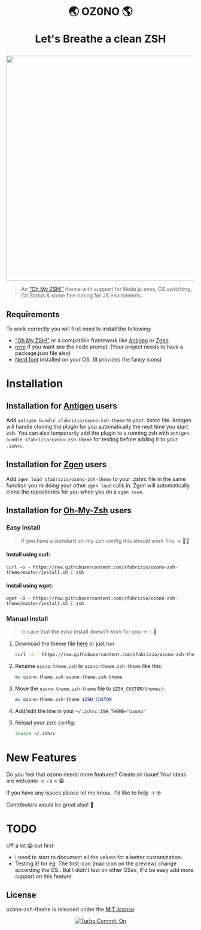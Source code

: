 
<h1 align="center">
  🌏 OZ0NO 🌎
  <p align="center">Let's Breathe a clean ZSH</p>
</h1>


<p align="center">
  <img src="./preview.png" width="600"/>
</p>

> An [“Oh My ZSH!”](http://ohmyz.sh/) theme with support for Node.js envs, OS switching, Git Status & some fine tuning for JS enviroments.


## Requirements

To work correctly you will first need to install the following:

- [“Oh My ZSH!”](https://github.com/robbyrussell/oh-my-zsh/) or a compatible framework like [Antigen](https://github.com/zsh-users/antigen) or [Zgen](https://github.com/tarjoilija/zgen)
- [nvm](https://github.com/creationix/nvm) If you want see the node prompt. (Your project needs to have a package.json file also)
- [Nerd font](https://github.com/ryanoasis/nerd-fonts) installed on your OS. (It provides the fancy icons)

# Installation

## Installation for [Antigen](https://github.com/zsh-users/antigen) users

Add `antigen bundle sfabrizio/ozono-zsh-theme` to your .zshrc file. Antigen will handle cloning the plugin for you automatically the next time you start zsh. You can also temporarily add the plugin to a running zsh with `antigen bundle sfabrizio/ozono-zsh-theme` for testing before adding it to your `.zshrc`.

## Installation for [Zgen](https://github.com/tarjoilija/zgen) users

Add `zgen load sfabrizio/ozono-zsh-theme` to your .zshrc file in the same function you're doing your other `zgen load` calls in. Zgen will automatically clone the repositories for you when you do a `zgen save`.

## Installation for [Oh-My-Zsh](https://github.com/robbyrussell/oh-my-zsh/) users

### Easy Install

> If you have a standard oh-my-zsh config this should work fine -> 💫✨

#### Install using **curl**:

```
curl -o - https://raw.githubusercontent.com/sfabrizio/ozono-zsh-theme/master/install.sh | zsh
```

#### Install using **wget**:

```
wget -O - https://raw.githubusercontent.com/sfabrizio/ozono-zsh-theme/master/install.sh | zsh
```

### Manual install

> In case that the easy install doesn't work for you -> 💥🙈

1. Download the theme file [here](https://raw.githubusercontent.com/sfabrizio/ozono-zsh-theme/master/ozono-theme.zsh) or just run:

    ```bash
    curl -o - https://raw.githubusercontent.com/sfabrizio/ozono-zsh-theme/master/ozono-theme.zsh
    ```

2. Rename `ozono-theme.zsh` to `ozono-theme.zsh-theme` like this:
    ```bash
    mv ozono-theme.zsh ozono-theme.zsh-theme
    ```

3. Move the `ozono-theme.zsh-theme` file to `$ZSH_CUSTOM/themes/`:

    ```bash
    mv ozono-theme.zsh-theme $ZSH_CUSTOM
    ```

4. Add/edit the line in your `~/.zshrc`: `ZSH_THEME="ozono"`

5. Reload your zsrc config:

    ```bash
    source ~/.zshrc
    ```

# New Features

Do you feel that ozono needs more features? Create an issue! Your ideas are welcome -> 💡s = 😁

If you have any issues please let me know.. I'd like to help -> 🤓

Contributors would be great also! 🙌


# TODO

Uff a lot 😱 but first:

- I need to start to document all the values for a better customization.
- Testing it! for eg. The first icon (mac icon on the preview) change according the OS.. But I didn't test on other OSes, It'd be easy add more support on this feature.

## License

ozono-zsh-theme is released under the [MIT license](LICENSE.md).

<p align="center">
<a href="https://github.com/labs-js/turbo-git/blob/develop/README.md"><img src="https://img.shields.io/badge/Turbo_Commit-on-3DD1F2.svg" alt="Turbo Commit: On"/></a>
</p>

